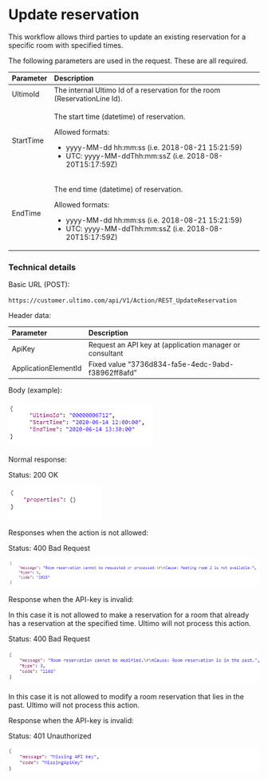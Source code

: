 # Update reservation

This workflow allows third parties to update an existing reservation for a specific room with specified times.

The following parameters are used in the request. These are all required.

<table>
  <thead>
    <tr>
      <th style="text-align:left">Parameter</th>
      <th style="text-align:left">Description</th>
    </tr>
  </thead>
  <tbody>
    <tr>
      <td style="text-align:left">UltimoId</td>
      <td style="text-align:left">The internal Ultimo Id of a reservation for the room (ReservationLine
        Id).</td>
    </tr>
    <tr>
      <td style="text-align:left">StartTime</td>
      <td style="text-align:left">
        <p>The start time (datetime) of reservation.</p>
        <p>Allowed formats:</p>
        <ul>
          <li>yyyy-MM-dd hh:mm:ss (i.e. 2018-08-21 15:21:59)</li>
          <li>UTC: yyyy-MM-ddThh:mm:ssZ (i.e. 2018-08- 20T15:17:59Z)</li>
        </ul>
      </td>
    </tr>
    <tr>
      <td style="text-align:left">EndTime</td>
      <td style="text-align:left">
        <p>The end time (datetime) of reservation.</p>
        <p>Allowed formats:</p>
        <ul>
          <li>yyyy-MM-dd hh:mm:ss (i.e. 2018-08-21 15:21:59)</li>
          <li>UTC: yyyy-MM-ddThh:mm:ssZ (i.e. 2018-08- 20T15:17:59Z)</li>
        </ul>
      </td>
    </tr>
  </tbody>
</table>

### Technical details 

Basic URL \(POST\):

`https://customer.ultimo.com/api/V1/Action/REST_UpdateReservation`

Header data:

| Parameter | Description |
| :--- | :--- |
| ApiKey | Request an API key at \(application manager or consultant |
| ApplicationElementId | Fixed value “3736d834-fa5e-4edc-9abd-f38962ff8afd” |

Body \(example\):

![](../../../.gitbook/assets/7.png)

Normal response:

Status: 200 OK

![](../../../.gitbook/assets/8.png)

Responses when the action is not allowed:

Status: 400 Bad Request

![](../../../.gitbook/assets/9.png)

Response when the API-key is invalid:

  
In this case it is not allowed to make a reservation for a room that already has a reservation at the specified time. Ultimo will not process this action.

Status: 400 Bad Request

![](../../../.gitbook/assets/10.png)

In this case it is not allowed to modify a room reservation that lies in the past. Ultimo will not process this action.

Response when the API-key is invalid:

Status: 401 Unauthorized

![](../../../.gitbook/assets/11.png)



### 

